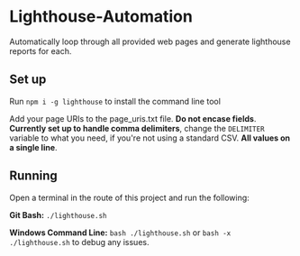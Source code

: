 # Lighthouse-Automation
Automatically loop through all provided web pages and generate lighthouse reports for each.

## Set up
Run `npm i -g lighthouse` to install the command line tool

Add your page URIs to the page_uris.txt file. **Do not encase fields**. **Currently set up to handle comma delimiters**, change the `DELIMITER` variable to what you need, if you're not using a standard CSV. **All values on a single line**.

## Running
Open a terminal in the route of this project and run the following:

**Git Bash:** `./lighthouse.sh`

**Windows Command Line:** `bash ./lighthouse.sh` or `bash -x ./lighthouse.sh` to debug any issues.

